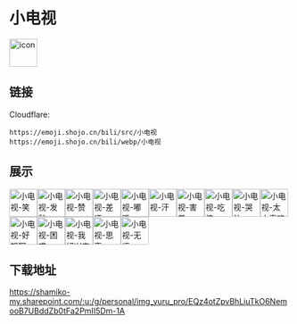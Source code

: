 # 小电视
<img src="https://emoji.shojo.cn/bili/src/小电视/icon.png" width="50" height="50" alt="icon">

## 链接
Cloudflare:
```
https://emoji.shojo.cn/bili/src/小电视
https://emoji.shojo.cn/bili/webp/小电视
```
## 展示
<img src="https://emoji.shojo.cn/bili/src/小电视/小电视-笑.png" width="50" height="50" alt="小电视-笑"><img src="https://emoji.shojo.cn/bili/src/小电视/小电视-发愁.png" width="50" height="50" alt="小电视-发愁"><img src="https://emoji.shojo.cn/bili/src/小电视/小电视-赞.png" width="50" height="50" alt="小电视-赞"><img src="https://emoji.shojo.cn/bili/src/小电视/小电视-差评.png" width="50" height="50" alt="小电视-差评"><img src="https://emoji.shojo.cn/bili/src/小电视/小电视-嘟嘴.png" width="50" height="50" alt="小电视-嘟嘴"><img src="https://emoji.shojo.cn/bili/src/小电视/小电视-汗.png" width="50" height="50" alt="小电视-汗"><img src="https://emoji.shojo.cn/bili/src/小电视/小电视-害羞.png" width="50" height="50" alt="小电视-害羞"><img src="https://emoji.shojo.cn/bili/src/小电视/小电视-吃惊.png" width="50" height="50" alt="小电视-吃惊"><img src="https://emoji.shojo.cn/bili/src/小电视/小电视-哭泣.png" width="50" height="50" alt="小电视-哭泣"><img src="https://emoji.shojo.cn/bili/src/小电视/小电视-太太喜欢.png" width="50" height="50" alt="小电视-太太喜欢"><img src="https://emoji.shojo.cn/bili/src/小电视/小电视-好怒啊.png" width="50" height="50" alt="小电视-好怒啊"><img src="https://emoji.shojo.cn/bili/src/小电视/小电视-困惑.png" width="50" height="50" alt="小电视-困惑"><img src="https://emoji.shojo.cn/bili/src/小电视/小电视-我好兴奋.png" width="50" height="50" alt="小电视-我好兴奋"><img src="https://emoji.shojo.cn/bili/src/小电视/小电视-思索.png" width="50" height="50" alt="小电视-思索"><img src="https://emoji.shojo.cn/bili/src/小电视/小电视-无语.png" width="50" height="50" alt="小电视-无语">

## 下载地址

https://shamiko-my.sharepoint.com/:u:/g/personal/img_yuru_pro/EQz4otZpvBhLiuTkO6NemooB7UBddZb0tFa2PmII5Dm-1A